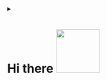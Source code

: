 <details><summary><h1>Hi there <img src="https://media.giphy.com/media/MHia4pcE4RYf49KbVC/giphy.gif" width="100">
  
</h1></summary><br>
<h1><img src="https://media.giphy.com/media/u3ZnJAHnjiUJPYcIHp/giphy.gif" /></h1>

<h4>My self Captain Ezio 😉</h4>
<h4>I am currently 17 y.o.😇</h4>
<h4>You can use a pronoun for me he/him😌</h4>
<h4>Currently at <a href="https://github.com/Gojo-Bots">Gojo-Bots:grinning:</h4>
<h4>I am serious about nothing except coding🥰</h4>
<h4>Trying to learn things🤓</h4>
<h4>I don't always laugh because I am mad, I do because it is my nature😁</h4>
<h4>Sentence to discribe me: Trader or all, master of nothing🥲</h4>
<h4>I used to keep my repositories private until I finished working on it:sweat_smile:</h4>

-----

<details><summary><h2>Connect with me :speech_balloon:</h2></summary><br>

<h3><img src="https://media.giphy.com/media/nlZ48YxovyJZCHX9gv/giphy.gif" /></h3>

<p>
  
  <b>In case if you want to reach out to me about anything, be it some doubt or just to hangout and talk ☺️</b>
  </br>
  <b>All the contact methods provided are provided in the proper priority according to me. It'll take more time to get a reply as you move down.</b>
  </br>
  
<a href="https://telegram.dog/iamgojoof6eyes"><img src="https://img.shields.io/badge/Telegram-2CA5E0?style=for-the-badge&amp;logo=telegram&amp;logoColor=white" alt="Telegram"></a>
</br>
</br>
  
<a href="https://twitter.com/iamgojoof6eyes"><img src="https://img.shields.io/badge/Twitter-%231DA1F2.svg?style=for-the-badge&logo=Twitter&logoColor=white" alt="Twitter"></a>
</br>
</br>

<a href="mailto:iamgojoof6eyes@gmail.com"><img src="https://img.shields.io/badge/Gmail-D14836?style=for-the-badge&logo=gmail&logoColor=white" alt="E-mail"></a>
</br>
</br>

<a href="https://www.reddit.com/user/iamgojoof6eyes"><img src="https://img.shields.io/badge/Reddit-%23FF4500.svg?style=for-the-badge&logo=Reddit&logoColor=white" alt="Reddit">
</br>
</br>

</p>



</details>


------

<details><summary><h2>Stalkers and views 🤓</h2></summary><br>


<h3><img src="https://media.giphy.com/media/7OTuu0E79xXETNZbD1/giphy.gif" /></h3>

<p>
    <a herf="https://github.com/iamgojoof6eyes"><img src="https://komarev.com/ghpvc/?username=iamgojoof6eyes&label=Profile%20views" alt="Views">
</a></br></br>
   <a href="https://hits.seeyoufarm.com"><img src="https://hits.seeyoufarm.com/api/count/incr/badge.svg?url=https%3A%2F%2Fgithub.com%2Fiamgojoof6eyes&count_bg=%2379C83D&title_bg=%230084FF&icon=arduino.svg&icon_color=%2300FF20&title=Stalks&edge_flat=false" alt="Stalks"></a></br></br>

</p>

</details>

-------

<details><summary><h2>My Stats 😉</h2></summary><br>


<h3><img src="https://media.giphy.com/media/BUjWcyCJOwJG3hFBes/giphy.gif" /></h3>

<p>
  <a><img src="https://github-readme-stats.vercel.app/api?username=iamgojoof6eyes&count_private=true&show_icons=true&include_all_commits=true&bg_color=000000&icon_color=ff3300&text_color=e60000&title_color=cc3300&border_color=ff0000" alt="Stats"></a></br></br>
   <a herf="https://git.io/streak-stats"><img src="https://github-readme-streak-stats.herokuapp.com?user=iamgojoof6eyes&count_private=true&include_all_commits=true&theme=highcontrast&sideNums=DD0000&background=000000&border=DD2727&stroke=DD6316&ring=FF7D12&currStreakNum=FFBD05&dates=FFD500&sideLabels=FF851A" alt="Streaks"></a></br></br>
   <a herf="https://github.com/iamgojoof6eyes/github-profile-trophy"><img src="https://github-profile-trophy.vercel.app/?username=iamgojoof6eyes&count_private=true&include_all_commits=true&theme=onedark" alt="Trophies"></a></br></br>
   <a><img src="https://github-readme-stats.vercel.app/api/top-langs/?username=iamgojoof6eyes&theme=radical&layout=compact" alt="Language"></a></br></br>
   <a herf="https://guthub.com/iamgojoof6eyes"><img src="https://activity-graph.herokuapp.com/graph?username=iamgojoof6eyes&bg_color=1F222E&color=F8D866&line=F85D7F&point=FFFFFF&hide_border=true" alt="Graph"></a></br></br>

</p>

</details>

<!---
![Captain Ezio's GitHub stats](https://github-readme-stats.vercel.app/api?username=iamgojoof6eyes&count_private=true&show_icons=true&include_all_commits=true&bg_color=000000&icon_color=ff3300&text_color=e60000&title_color=cc3300&border_color=ff0000)

-------

[![GitHub Streak](https://github-readme-streak-stats.herokuapp.com?user=iamgojoof6eyes&theme=highcontrast&sideNums=DD0000&background=000000&border=DD2727&stroke=DD6316&ring=FF7D12&currStreakNum=FFBD05&dates=FFD500&sideLabels=FF851A)](https://git.io/streak-stats)

--------

[![Github Trophies](https://github-profile-trophy.vercel.app/?username=iamgojoof6eyes&theme=darkhub&no-bg=true&margin-w=15&margin-h=10&row=1&column=6&count_private=true)](https://github.com/ryo-ma/github-profile-trophy)


-------

![Top Langs](https://github-readme-stats.vercel.app/api/top-langs/?username=iamgojoof6eyes&theme=radical&layout=compact)

[![Github Graphs](https://activity-graph.herokuapp.com/graph?username=iamgojoof6eyes&bg_color=1F222E&color=F8D866&line=F85D7F&point=FFFFFF&hide_border=true)](https://guthub.com/iamgojoof6eyes)

------->
---------

<details><summary><h2>Recent activities 💻</h2></summary><br>
  
<!--START_SECTION:activity-->
1. 🎉 Merged PR [#19](https://github.com/Gojo-Bots/Gojo_Satarou/pull/19) in [Gojo-Bots/Gojo_Satarou](https://github.com/Gojo-Bots/Gojo_Satarou)
2. 🎉 Merged PR [#18](https://github.com/Gojo-Bots/Gojo_Satarou/pull/18) in [Gojo-Bots/Gojo_Satarou](https://github.com/Gojo-Bots/Gojo_Satarou)
3. ❗️ Opened issue [#896](https://github.com/abhisheknaiidu/awesome-github-profile-readme/issues/896) in [abhisheknaiidu/awesome-github-profile-readme](https://github.com/abhisheknaiidu/awesome-github-profile-readme)
4. 💪 Opened PR [#3](https://github.com/TeamArrayCore/ArrayCore/pull/3) in [TeamArrayCore/ArrayCore](https://github.com/TeamArrayCore/ArrayCore)
5. 🎉 Merged PR [#16](https://github.com/Gojo-Bots/Gojo_Satarou/pull/16) in [Gojo-Bots/Gojo_Satarou](https://github.com/Gojo-Bots/Gojo_Satarou)
<!--END_SECTION:activity-->

</details>

------

<!--<details><summary><h2>Type of coder 🙈</h2></summary><br>

<h2><a herf="https://komarev.com/ghpvc/?username=iamgojoof6eyes"><img src="http://img.shields.io/badge/Code%20Time-367%20hrs%2027%20mins-blue" alt="Code time">
</a></br></br></h2>

<!--START_SECTION:waka-- >
<!--END_SECTION:waka-- >

### **These Readme stats are generated using github action [awesome-readme-stats](https://github.com/anmol098/waka-readme-stats)**

### NOTE: Top languages does not indicate my skill level or anything like that. It is just a metric of which languages have been hosted by me on GitHub based on the usage across repositories. There are others which I haven't put up on GitHub.

</details>

-------->

<h1><b><i>SEE YOU IN HELL </b></i><img src="https://media.giphy.com/media/S8rxeQhIJ0zilMMZcB/giphy.gif" width="90"></h1>
  
<h1><img src="https://media.giphy.com/media/PfwTddVAAUzxQB3yo5/giphy.gif" /></h1>

</details>

